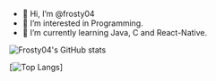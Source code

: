 - 👋 Hi, I’m @frosty04
- 👀 I’m interested in Programming.
- 🌱 I’m currently learning Java, C and React-Native.

![Frosty04's GitHub stats](https://github-readme-stats.vercel.app/api?username=frosty04&show_icons=true&theme=darcula)

[![Top Langs](https://github-readme-stats.vercel.app/api/top-langs/?username=frosty04&layout=compact)]



<!---
frosty04/frosty04 is a ✨ special ✨ repository because its `README.md` (this file) appears on your GitHub profile.
You can click the Preview link to take a look at your changes.
--->

